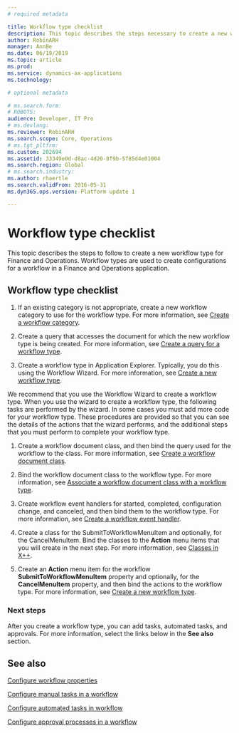 ```yaml
---
# required metadata

title: Workflow type checklist
description: This topic describes the steps necessary to create a new workflow type in Dynamics 365 for Finance and Operations.
author: RobinARH
manager: AnnBe
ms.date: 06/19/2019
ms.topic: article
ms.prod: 
ms.service: dynamics-ax-applications
ms.technology: 

# optional metadata

# ms.search.form: 
# ROBOTS: 
audience: Developer, IT Pro
# ms.devlang: 
ms.reviewer: RobinARH
ms.search.scope: Core, Operations
# ms.tgt_pltfrm: 
ms.custom: 202694
ms.assetid: 33349e0d-d8ac-4d20-8f9b-5f85d4e01004
ms.search.region: Global
# ms.search.industry: 
ms.author: rhaertle
ms.search.validFrom: 2016-05-31
ms.dyn365.ops.version: Platform update 1

---
```


# Workflow type checklist 

This topic describes the steps to follow to create a new workflow type for Finance and Operations. Workflow types are used to create configurations for a workflow in a Finance and Operations application.

## Workflow type checklist

1.  If an existing category is not appropriate, create a new workflow category to use for the workflow type. For more information, see [Create a workflow category](workflow-type-category.md).

2.  Create a query that accesses the document for which the new workflow type is being created. For more information, see [Create a query for a workflow type](workflow-type-query.md).

3.  Create a workflow type in Application Explorer. Typically, you do this using the Workflow Wizard. For more information, see [Create a new workflow type](workflow-type-create-new).

We recommend that you use the Workflow Wizard to create a workflow type. When you use the wizard to create a workflow type, the following tasks are performed by the wizard. In some cases you must add more code for your workflow type. These procedures are provided so that you can see the details of the actions that the wizard performs, and the additional steps that you must perform to complete your workflow type.

1.  Create a workflow document class, and then bind the query used for the workflow to the class. For more information, see [Create a workflow document class](workflow-type-document-create.md).

2.  Bind the workflow document class to the workflow type. For more information, see [Associate a workflow document class with a workflow type](workflow-type-associate-document.md).

3.  Create workflow event handlers for started, completed, configuration change, and canceled, and then bind them to the workflow type. For more information, see [Create a workflow event handler](https://docs.microsoft.com/en-us/dynamicsax-2012/developer/how-to-create-a-workflow-event-handler).

4.  Create a class for the SubmitToWorkflowMenuItem and optionally, for the CancelMenuItem. Bind the classes to the **Action** menu items that you will create in the next step. For more information, see [Classes in X++](../dev-itpro/dev-ref/xpp-classes.md).

5.  Create an **Action** menu item for the workflow **SubmitToWorkflowMenuItem** property and optionally, for the **CancelMenuItem** property, and then bind the actions to the workflow type. For more information, see [Create a new workflow type](workflow-type-create-new.md).

### Next steps

After you create a workflow type, you can add tasks, automated tasks, and approvals. For more information, select the links below in the **See also** section.

## See also

[Configure workflow properties](configure-workflow-properties.md)

[Configure manual tasks in a workflow](configure-manual-task-workflow.md)

[Configure automated tasks in workflow](configure-automated-task-workflow.md)

[Configure approval processes in a workflow](configure-approval-process-workflow.md)

